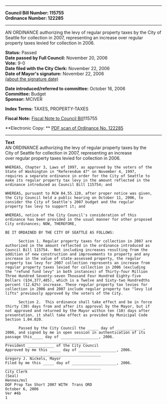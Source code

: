 * * * * *  
  
**Council Bill Number: [](#h0)[](#h2)115755**   
**Ordinance Number: 122285**  
  
* * * * *  
  
AN ORDINANCE authorizing the levy of regular property taxes by the City of Seattle for collection in 2007, representing an increase over regular property taxes levied for collection in 2006.  
  
**Status:** Passed   
**Date passed by Full Council:** November 20, 2006   
**Vote:** 9-0   
**Date filed with the City Clerk:** November 22, 2006   
**Date of Mayor's signature:** November 22, 2006   
[(about the signature date)](/~public/approvaldate.htm)   
  
  
**Date introduced/referred to committee:** October 16, 2006   
**Committee:** Budget   
**Sponsor:** MCIVER   
  
**Index Terms:** TAXES, PROPERTY-TAXES  
  
**Fiscal Note:** [Fiscal Note to Council Bill](http://clerk.seattle.gov/~public/fnote/115755.htm)[](#h1)[](#h3)115755  
  
**Electronic Copy: ** [PDF scan of Ordinance No. 122285](/~archives/Ordinances/Ord_122285.pdf)  
  
* * * * *  
  
**Text**  
    AN ORDINANCE authorizing the levy of regular property taxes by the  
    City of Seattle for collection in 2007, representing an increase  
    over regular property taxes levied for collection in 2006.  
  
    WHEREAS, Chapter 3, Laws of 1997, as approved by the voters of the  
    State of Washington in "Referendum 47" on November 4, 1997,  
    requires a separate ordinance in order for the City of Seattle to  
    make its regular property tax levy in the amount reflected in the  
    ordinance introduced as Council Bill 115754; and  
  
    WHEREAS, pursuant to RCW 84.55.120, after proper notice was given,  
    the City Council held a public hearing on October 11, 2006, to  
    consider the City of Seattle's 2007 budget and the regular  
    property tax levy to support it; and  
  
    WHEREAS, notice of the City Council's consideration of this  
    ordinance has been provided in the usual manner for other proposed  
    City ordinances; NOW, THEREFORE,  
  
    BE IT ORDAINED BY THE CITY OF SEATTLE AS FOLLOWS:  
  
          Section 1. Regular property taxes for collection in 2007 are  
    authorized in the amount reflected in the ordinance introduced as  
    Council Bill 115754.  Not including increases resulting from the  
    addition of new construction and improvements to property and any  
    increase in the value of state-assessed property, the regular  
    property tax levy for 2007 collection represents an increase from  
    regular property taxes levied for collection in 2006 (excluding  
    the "refund fund levy" in both instances) of Thirty-four Million  
    Three Hundred Seventy-seven Thousand Four Hundred Eighty-five  
    Dollars ($34,377,485), which is a Twelve and Sixty-two Hundredths  
    percent (12.62%) increase. These regular property tax levies for  
    collection in 2006 and 2007 include regular property tax "levy lid  
    lifts" previously approved by the voters of the City.  
  
          Section 2.  This ordinance shall take effect and be in force  
    thirty (30) days from and after its approval by the Mayor, but if  
    not approved and returned by the Mayor within ten (10) days after  
    presentation, it shall take effect as provided by Municipal Code  
    Section 1.04.020.  
  
          Passed by the City Council the _____ day of ____________,  
    2006, and signed by me in open session in authentication of its  
    passage this_____ day of _________________, 2006.  
    _____________________________________  
    President ____________ of the City Council  
    Approved by me this _____ day of _________________, 2006.  
    ___________________________________________  
    Gregory J. Nickels, Mayor  
    Filed by me this _____ day of ____________________, 2006.  
    ___________________________________________  
    City Clerk  
    (Seal)  
    Hennes/msl  
    DOF Prop Tax Short 2007 WITH  Trans ORD  
    October 6, 2006  
    Ver #4b  
    1  
